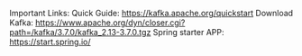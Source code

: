 Important Links:
Quick Guide: https://kafka.apache.org/quickstart
Download Kafka: https://www.apache.org/dyn/closer.cgi?path=/kafka/3.7.0/kafka_2.13-3.7.0.tgz
Spring starter APP: https://start.spring.io/
